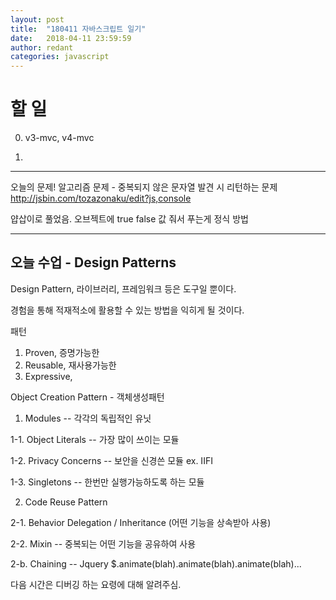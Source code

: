 ```yaml
---
layout: post
title:  "180411 자바스크립트 일기"
date:   2018-04-11 23:59:59
author: redant
categories: javascript
---
```


# 할 일 


0. v3-mvc, v4-mvc

1. 

---

오늘의 문제! 알고리즘 문제 - 중복되지 않은 문자열 발견 시 리턴하는 문제
http://jsbin.com/tozazonaku/edit?js,console

얍삽이로 풀었음. 오브젝트에 true false 값 줘서 푸는게 정식 방법

---


## 오늘 수업 - Design Patterns

Design Pattern, 라이브러리, 프레임워크 등은 도구일 뿐이다.

경험을 통해 적재적소에 활용할 수 있는 방법을 익히게 될 것이다.

패턴

1. Proven, 증명가능한
2. Reusable, 재사용가능한
3. Expressive, 



Object Creation Pattern - 객체생성패턴


1. Modules -- 각각의 독립적인 유닛

1-1. Object Literals -- 가장 많이 쓰이는 모듈

1-2. Privacy Concerns -- 보안을 신경쓴 모듈 ex. IIFI

1-3. Singletons -- 한번만 실행가능하도록 하는 모듈



2. Code Reuse Pattern

2-1. Behavior Delegation / Inheritance (어떤 기능을 상속받아 사용)

2-2. Mixin -- 중복되는 어떤 기능을 공유하여 사용

2-b. Chaining -- Jquery $.animate(blah).animate(blah).animate(blah)...

다음 시간은 디버깅 하는 요령에 대해 알려주심.




